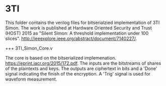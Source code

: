 # 3TI 

This folder contains the verilog files for bitserialzied implementation of 3TI Simon. 
The work is published at Hardware Oriented Security and Trust (HOST) 2015 as "Silent Simon: A threshold implementation under 100 slices".
http://ieeexplore.ieee.org/abstract/document/7140227/.

+++ 3TI_Simon_Core.v

The core is based on the bitserialized implemenation. https://eprint.iacr.org/2015/172.pdf.
The inputs are the bitstreams of shares of the plaintexts and keys. The outputs are ciphertext in bits and a 'Done' signal indicating the finish of the encryption. 
A 'Trig' signal is used for waveform measurement.

